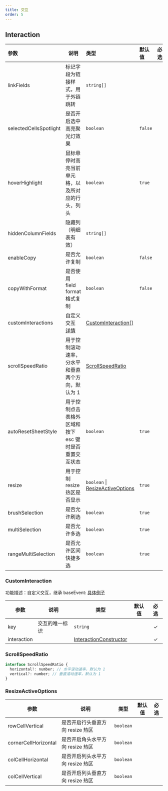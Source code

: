 ```yaml
---
title: 交互
order: 5
---
```


## Interaction

| 参数                   | 说明                                                  | 类型                                                                                     | 默认值  | 必选  |
| :--------------------- | ----------------------------------------------------- | :--------------------------------------------------------------------------------------- | :------ | :---: |
| linkFields             | 标记字段为链接样式，用于外链跳转                      | `string[]`                                                                               |         |       |
| selectedCellsSpotlight | 是否开启选中高亮聚光灯效果                            | `boolean`                                                                                | `false` |       |
| hoverHighlight         | 鼠标悬停时高亮当前单元格，以及所对应的行头，列头      | `boolean`                                                                                | `true`  |       |
| hiddenColumnFields     | 隐藏列 （明细表有效）                                 | `string[]`                                                                               |         |       |
| enableCopy             | 是否允许复制                                          | `boolean`                                                                                | `false` |       |
| copyWithFormat         | 是否使用 field format 格式复制                        | `boolean`                                                                                | `false` |       |
| customInteractions     | 自定义交互 [详情](zh/docs/manual/advanced/interaction/custom)                                          | [CustomInteraction[]](#custominteraction)                                                |         |       |
| scrollSpeedRatio       | 用于控制滚动速率，分水平和垂直两个方向，默认为 1      | [ScrollSpeedRatio](/zh/docs/api/general/S2Options#scrollspeedratio)                                |         |       |
| autoResetSheetStyle    | 用于控制点击表格外区域和按下 esc 键时是否重置交互状态 | `boolean`                                                                                | `true`  |       |
| resize                 | 用于控制 resize 热区是否显示                          | `boolean`   \| [ResizeActiveOptions](/zh/docs/api/general/S2Options#resizeactiveoptions) | `true`  |       |
| brushSelection                 | 是否允许刷选                         | `boolean` | `true`  |       |
| multiSelection                 | 是否允许多选                         | `boolean` | `true`  |       |
| rangeMultiSelection                 | 是否允许区间快捷多选                         | `boolean` | `true`  |       |

### CustomInteraction

功能描述：自定义交互，继承 baseEvent:  [具体例子](/zh/docs/manual/advanced/interaction/custom)

| 参数        | 说明           | 类型                                              | 默认值 | 必选  |
| ----------- | -------------- | ------------------------------------------------- | ------ | :---: |
| key         | 交互的唯一标识 | `string`                                          |        |   ✓   |
| interaction |                | [InteractionConstructor](#InteractionConstructor) |        |   ✓   |

### ScrollSpeedRatio

```js
interface ScrollSpeedRatio {
  horizontal?: number; // 水平滚动速率，默认为 1
  vertical?: number; // 垂直滚动速率，默认为 1
}
```

### ResizeActiveOptions

| 参数                 | 说明                             | 类型      | 默认值 | 必选  |
| -------------------- | -------------------------------- | --------- | ------ | :---: |
| rowCellVertical      | 是否开启行头垂直方向 resize 热区 | `boolean` |        |       |
| cornerCellHorizontal | 是否开启角头水平方向 resize 热区 | `boolean` |        |       |
| colCellHorizontal    | 是否开启列头水平方向 resize 热区 | `boolean` |        |       |
| colCellVertical      | 是否开启列头垂直方向 resize 热区 | `boolean` |        |       |
